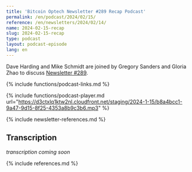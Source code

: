 ```yaml
---
title: 'Bitcoin Optech Newsletter #289 Recap Podcast'
permalink: /en/podcast/2024/02/15/
reference: /en/newsletters/2024/02/14/
name: 2024-02-15-recap
slug: 2024-02-15-recap
type: podcast
layout: podcast-episode
lang: en
---
```

Dave Harding and Mike Schmidt are joined by Gregory Sanders and Gloria Zhao to
discuss [Newsletter #289]({{page.reference}}).

{% include functions/podcast-links.md %}

{% include functions/podcast-player.md url="https://d3ctxlq1ktw2nl.cloudfront.net/staging/2024-1-15/b8a4bcc1-9a47-9d15-8f25-4353a8b9c3b6.mp3" %}

{% include newsletter-references.md %}

## Transcription

_transcription coming soon_

{% include references.md %}
